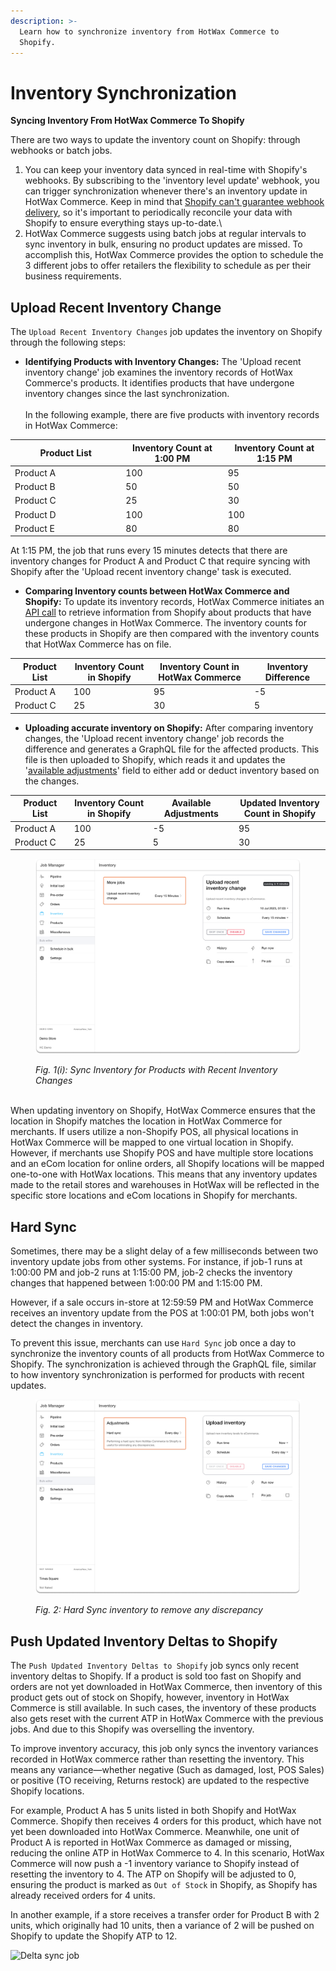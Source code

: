 ```yaml
---
description: >-
  Learn how to synchronize inventory from HotWax Commerce to
  Shopify.
---
```


# Inventory Synchronization

**Syncing Inventory From HotWax Commerce To Shopify**

There are two ways to update the inventory count on Shopify: through webhooks or batch jobs.

1. You can keep your inventory data synced in real-time with Shopify's webhooks. By subscribing to the 'inventory level update' webhook, you can trigger synchronization whenever there's an inventory update in HotWax Commerce. Keep in mind that [Shopify can't guarantee webhook delivery](https://shopify.dev/apps/webhooks#limitation), so it's important to periodically reconcile your data with Shopify to ensure everything stays up-to-date.\\
2. HotWax Commerce suggests using batch jobs at regular intervals to sync inventory in bulk, ensuring no product updates are missed. To accomplish this, HotWax Commerce provides the option to schedule the 3 different jobs to offer retailers the flexibility to schedule as per their business requirements.

## Upload Recent Inventory Change

The `Upload Recent Inventory Changes` job updates the inventory on Shopify through the following steps:

* **Identifying Products with Inventory Changes:** The 'Upload recent inventory change' job examines the inventory records of HotWax Commerce's products. It identifies products that have undergone inventory changes since the last synchronization.\
  \
  In the following example, there are five products with inventory records in HotWax Commerce:

<table><thead><tr><th width="163.33333333333331">Product List</th><th>Inventory Count at 1:00 PM</th><th>Inventory Count at 1:15 PM</th></tr></thead><tbody><tr><td>Product A</td><td>100</td><td>95</td></tr><tr><td>Product B</td><td>50</td><td>50</td></tr><tr><td>Product C</td><td>25</td><td>30</td></tr><tr><td>Product D</td><td>100</td><td>100</td></tr><tr><td>Product E</td><td>80</td><td>80</td></tr></tbody></table>

At 1:15 PM, the job that runs every 15 minutes detects that there are inventory changes for Product A and Product C that require syncing with Shopify after the 'Upload recent inventory change' task is executed.

* **Comparing Inventory counts between HotWax Commerce and Shopify:** To update its inventory records, HotWax Commerce initiates an [API call](https://shopify.dev/docs/api/admin-rest/2023-04/resources/inventorylevel#get-inventory-levels?location-ids=655441491) to retrieve information from Shopify about products that have undergone changes in HotWax Commerce. The inventory counts for these products in Shopify are then compared with the inventory counts that HotWax Commerce has on file.

<table><thead><tr><th width="147">Product List</th><th width="238">Inventory Count in Shopify</th><th width="331">Inventory Count in HotWax Commerce</th><th width="198">Inventory Difference</th></tr></thead><tbody><tr><td>Product A</td><td>100</td><td>95</td><td>-5</td></tr><tr><td>Product C</td><td>25</td><td>30</td><td>5</td></tr></tbody></table>

* **Uploading accurate inventory on Shopify:** After comparing inventory changes, the 'Upload recent inventory change' job records the difference and generates a GraphQL file for the affected products. This file is then uploaded to Shopify, which reads it and updates the '[available adjustments](https://shopify.dev/docs/api/admin-rest/2022-10/resources/inventorylevel#post-inventory-levels-adjust)' field to either add or deduct inventory based on the changes.

<table><thead><tr><th width="152">Product List</th><th width="236">Inventory Count in Shopify</th><th width="219">Available Adjustments</th><th width="309">Updated Inventory Count in Shopify</th></tr></thead><tbody><tr><td>Product A</td><td>100</td><td>-5</td><td>95</td></tr><tr><td>Product C</td><td>25</td><td>5</td><td>30</td></tr></tbody></table>

<figure><img src="../../.gitbook/assets/10.png" alt=""><figcaption><p><em>Fig. 1(i): Sync Inventory for Products with Recent Inventory Changes</em></p></figcaption></figure>

\
When updating inventory on Shopify, HotWax Commerce ensures that the location in Shopify matches the location in HotWax Commerce for merchants. If users utilize a non-Shopify POS, all physical locations in HotWax Commerce will be mapped to one virtual location in Shopify. However, if merchants use Shopify POS and have multiple store locations and an eCom location for online orders, all Shopify locations will be mapped one-to-one with HotWax locations. This means that any inventory updates made to the retail stores and warehouses in HotWax will be reflected in the specific store locations and eCom locations in Shopify for merchants.

## Hard Sync

Sometimes, there may be a slight delay of a few milliseconds between two inventory update jobs from other systems. For instance, if job-1 runs at 1:00:00 PM and job-2 runs at 1:15:00 PM, job-2 checks the inventory changes that happened between 1:00:00 PM and 1:15:00 PM.

However, if a sale occurs in-store at 12:59:59 PM and HotWax Commerce receives an inventory update from the POS at 1:00:01 PM, both jobs won't detect the changes in inventory.

To prevent this issue, merchants can use `Hard Sync` job once a day to synchronize the inventory counts of all products from HotWax Commerce to Shopify. The synchronization is achieved through the GraphQL file, similar to how inventory synchronization is performed for products with recent updates.

<figure><img src="../../.gitbook/assets/11.png" alt=""><figcaption><p><em>Fig. 2: Hard Sync inventory to remove any discrepancy</em></p></figcaption></figure>

## Push Updated Inventory Deltas to Shopify

The `Push Updated Inventory Deltas to Shopify` job syncs only recent inventory deltas to Shopify. If a product is sold too fast on Shopify and orders are not yet downloaded in HotWax Commerce, then inventory of this product gets out of stock on Shopify, however, inventory in HotWax Commerce is still available. In such cases, the inventory of these products also gets reset with the current ATP in HotWax Commerce with the previous jobs. And due to this Shopify was overselling the inventory.

To improve inventory accuracy, this job only syncs the inventory variances recorded in HotWax commerce rather than resetting the inventory. This means any variance—whether negative (Such as damaged, lost, POS Sales) or positive (TO receiving, Returns restock) are updated to the respective Shopify locations.

For example, Product A has 5 units listed in both Shopify and HotWax Commerce. Shopify then receives 4 orders for this product, which have not yet been downloaded into HotWax Commerce. Meanwhile, one unit of Product A is reported in HotWax Commerce as damaged or missing, reducing the online ATP in HotWax Commerce to 4. In this scenario, HotWax Commerce will now push a -1 inventory variance to Shopify instead of resetting the inventory to 4. The ATP on Shopify will be adjusted to 0, ensuring the product is marked as `Out of Stock` in Shopify, as Shopify has already received orders for 4 units.

In another example, if a store receives a transfer order for Product B with 2 units, which originally had 10 units, then a variance of 2 will be pushed on Shopify to update the Shopify ATP to 12. 

![Delta sync job](https://github.com/user-attachments/assets/a960fbc8-d315-4fc2-aaca-e196166e5492)
